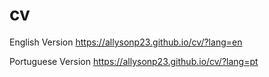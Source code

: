 # cv

English Version
https://allysonp23.github.io/cv/?lang=en

Portuguese Version
https://allysonp23.github.io/cv/?lang=pt
